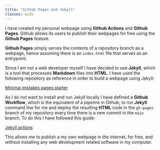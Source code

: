 ```yaml
---
title: "Github Pages and Jekyll"
classes: wide
---
```


I have created my personal webpage using **Github Actions** and **Github Pages**. Github allows its users to publish their webpages for free using the **Github Pages** feature.

**Github Pages** simply serves the contents of a repository branch as a webpage, hence assuming there is an `index.html` file that serves as an entrypoint.

Since I am not a web developer myself I have decided to use **Jekyll**, which is a tool that processes **Markdown** files into **HTML**. I have used the following repository as reference in order to build a webpage using Jekyll:

[Minimal mistakes pages starter](https://github.com/mmistakes/mm-github-pages-starter)

As I do not want to install and run Jekyll locally I have defined a **Github Workflow**, which is the equivalent of a pipeline in Github, to run **Jekyll** command line for me and deploy the resulting **HTML** code in the `gh-pages` branch of my repository every time there is a new commit in the `main` branch. To do this I have followed this guide:

[Jekyll actions](https://github.com/marketplace/actions/jekyll-actions)

This allows me to publish a my own webpage in the internet, for free, and without installing any web development related software in my computer.